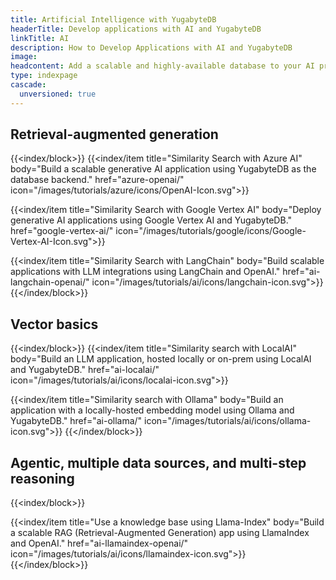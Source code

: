 ```yaml
---
title: Artificial Intelligence with YugabyteDB
headerTitle: Develop applications with AI and YugabyteDB
linkTitle: AI
description: How to Develop Applications with AI and YugabyteDB
image:
headcontent: Add a scalable and highly-available database to your AI projects
type: indexpage
cascade:
  unversioned: true
---
```


## Retrieval-augmented generation

{{<index/block>}}
{{<index/item
    title="Similarity Search with Azure AI"
    body="Build a scalable generative AI application using YugabyteDB as the database backend."
    href="azure-openai/"
    icon="/images/tutorials/azure/icons/OpenAI-Icon.svg">}}

{{<index/item
    title="Similarity Search with Google Vertex AI"
    body="Deploy generative AI applications using Google Vertex AI and YugabyteDB."
    href="google-vertex-ai/"
    icon="/images/tutorials/google/icons/Google-Vertex-AI-Icon.svg">}}

{{<index/item
    title="Similarity Search with LangChain"
    body="Build scalable applications with LLM integrations using LangChain and OpenAI."
    href="ai-langchain-openai/"
    icon="/images/tutorials/ai/icons/langchain-icon.svg">}}
{{</index/block>}}

## Vector basics

{{<index/block>}}
{{<index/item
    title="Similarity search with LocalAI"
    body="Build an LLM application, hosted locally or on-prem using LocalAI and YugabyteDB."
    href="ai-localai/"
    icon="/images/tutorials/ai/icons/localai-icon.svg">}}

{{<index/item
    title="Similarity search with Ollama"
    body="Build an application with a locally-hosted embedding model using Ollama and YugabyteDB."
    href="ai-ollama/"
    icon="/images/tutorials/ai/icons/ollama-icon.svg">}}
{{</index/block>}}

## Agentic, multiple data sources, and multi-step reasoning

{{<index/block>}}

{{<index/item
    title="Use a knowledge base using Llama-Index"
    body="Build a scalable RAG (Retrieval-Augmented Generation) app using LlamaIndex and OpenAI."
    href="ai-llamaindex-openai/"
    icon="/images/tutorials/ai/icons/llamaindex-icon.svg">}}
{{</index/block>}}

